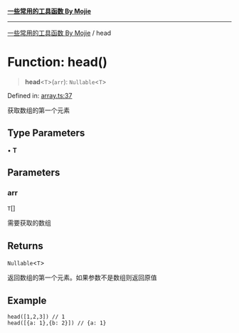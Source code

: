[**一些常用的工具函数 By Mojie**](../README.md)

***

[一些常用的工具函数 By Mojie](../globals.md) / head

# Function: head()

> **head**\<`T`\>(`arr`): `Nullable`\<`T`\>

Defined in: [array.ts:37](https://github.com/mojiefong/utils/blob/835f9f080ca618c45c936acaa9a99d1df0257c97/src/array.ts#L37)

获取数组的第一个元素

## Type Parameters

• **T**

## Parameters

### arr

`T`[]

需要获取的数组

## Returns

`Nullable`\<`T`\>

返回数组的第一个元素。如果参数不是数组则返回原值

## Example

```
head([1,2,3]) // 1
head([{a: 1},{b: 2}]) // {a: 1}
```
